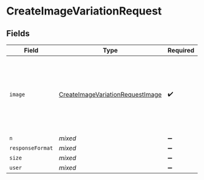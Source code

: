 # CreateImageVariationRequest


## Fields

| Field                                                                                                    | Type                                                                                                     | Required                                                                                                 | Description                                                                                              |
| -------------------------------------------------------------------------------------------------------- | -------------------------------------------------------------------------------------------------------- | -------------------------------------------------------------------------------------------------------- | -------------------------------------------------------------------------------------------------------- |
| `image`                                                                                                  | [CreateImageVariationRequestImage](../../models/shared/CreateImageVariationRequestImage.md)              | :heavy_check_mark:                                                                                       | The image to use as the basis for the variation(s). Must be a valid PNG file, less than 4MB, and square. |
| `n`                                                                                                      | *mixed*                                                                                                  | :heavy_minus_sign:                                                                                       | N/A                                                                                                      |
| `responseFormat`                                                                                         | *mixed*                                                                                                  | :heavy_minus_sign:                                                                                       | N/A                                                                                                      |
| `size`                                                                                                   | *mixed*                                                                                                  | :heavy_minus_sign:                                                                                       | N/A                                                                                                      |
| `user`                                                                                                   | *mixed*                                                                                                  | :heavy_minus_sign:                                                                                       | N/A                                                                                                      |